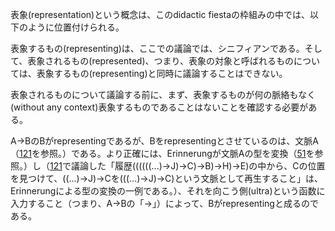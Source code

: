 表象(representation)という概念は、このdidactic fiestaの枠組みの中では、以下のように位置付けられる。

表象するもの(representing)は、ここでの議論では、シニフィアンである。そして、表象されるもの(represented)、つまり、表象の対象と呼ばれるものについては、表象するもの(representing)と同時に議論することはできない。

表象されるものについて議論する前に、まず、表象するものが何の脈絡もなく(without any context)表象するものであることはないことを確認する必要がある。

A->BのBがrepresentingであるが、Bをrepresentingとさせているのは、文脈A（[121](121.md)を参照。）である。より正確には、Erinnerungが文脈Aの型を変換（[51](051.md)を参照。）し（[121](121.md)で議論した「履歴((((((...)->J)->C)->B)->H)->E)の中から、Cの位置を見つけて、((...)->J)->Cを(((...)->J)->C)という文脈として再生すること」は、Erinnerungによる型の変換の一例である。）、それを向こう側(ultra)という函数に入力すること（つまり、A->Bの「->」）によって、Bがrepresentingと成るのである。
